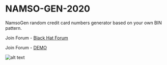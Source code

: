# NAMSO-GEN-2020
NamsoGen random credit card numbers generator based on your own BIN pattern.

Join Forum - [Black Hat Forum](https://fssquad.com/)

Join Forum - [DEMO](https://anon5ec.github.io/NAMSO-GEN-2020)

![alt text](https://i.imgur.com/ykIX55E.jpg)
